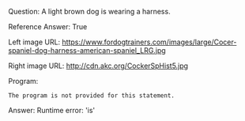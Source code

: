 Question: A light brown dog is wearing a harness.

Reference Answer: True

Left image URL: https://www.fordogtrainers.com/images/large/Cocer-spaniel-dog-harness-american-spaniel_LRG.jpg

Right image URL: http://cdn.akc.org/CockerSpHist5.jpg

Program:

```
The program is not provided for this statement.
```
Answer: Runtime error: 'is'

